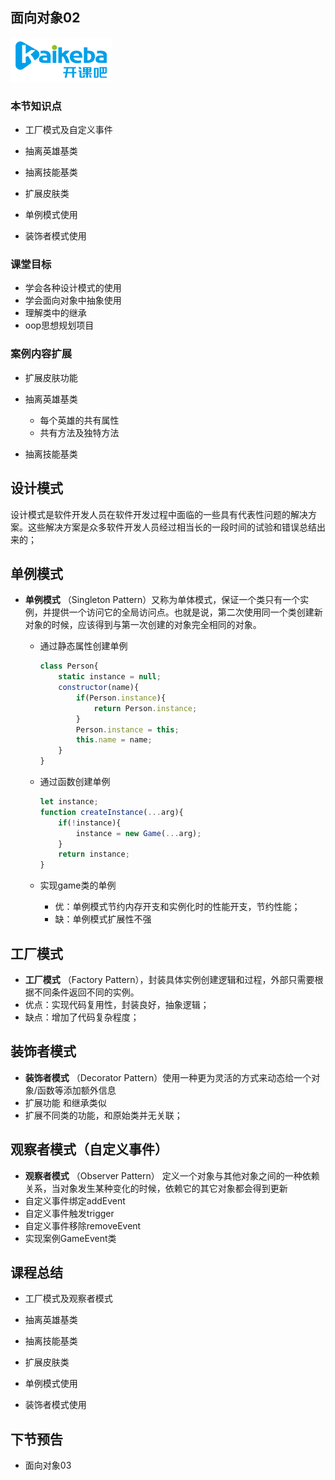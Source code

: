 ## 面向对象02

<img src="./assets/logo.png"  />

### 本节知识点

-   工厂模式及自定义事件

-  抽离英雄基类
-  抽离技能基类
-  扩展皮肤类
- 单例模式使用
-  装饰者模式使用

### 课堂目标

- 学会各种设计模式的使用
- 学会面向对象中抽象使用
- 理解类中的继承
- oop思想规划项目

### 案例内容扩展

- 扩展皮肤功能

- 抽离英雄基类
  - 每个英雄的共有属性
  - 共有方法及独特方法
- 抽离技能基类

## 设计模式

​		设计模式是软件开发人员在软件开发过程中面临的一些具有代表性问题的解决方案。这些解决方案是众多软件开发人员经过相当长的一段时间的试验和错误总结出来的；

## 单例模式

- **单例模式** （Singleton Pattern）又称为单体模式，保证一个类只有一个实例，并提供一个访问它的全局访问点。也就是说，第二次使用同一个类创建新对象的时候，应该得到与第一次创建的对象完全相同的对象。

  - 通过静态属性创建单例

    ```js
    class Person{
        static instance = null;
        constructor(name){
            if(Person.instance){
                return Person.instance;
            }
            Person.instance = this;
            this.name = name;
        }
    }
    
    ```

  - 通过函数创建单例

    ```js
    let instance;
    function createInstance(...arg){
        if(!instance){
            instance = new Game(...arg);
        }
        return instance;
    }
    ```

  - 实现game类的单例

    - 优：单例模式节约内存开支和实例化时的性能开支，节约性能；
    - 缺：单例模式扩展性不强

## 工厂模式

-  **工厂模式** （Factory Pattern），封装具体实例创建逻辑和过程，外部只需要根据不同条件返回不同的实例。
  - 优点：实现代码复用性，封装良好，抽象逻辑；
  - 缺点：增加了代码复杂程度；

## 装饰者模式

-  **装饰者模式** （Decorator Pattern）使用一种更为灵活的方式来动态给一个对象/函数等添加额外信息
  - 扩展功能 和继承类似
  - 扩展不同类的功能，和原始类并无关联；



## 观察者模式（自定义事件）

-  **观察者模式** （Observer Pattern） 定义一个对象与其他对象之间的一种依赖关系，当对象发生某种变化的时候，依赖它的其它对象都会得到更新
  - 自定义事件绑定addEvent
  - 自定义事件触发trigger
  - 自定义事件移除removeEvent
- 实现案例GameEvent类

## 课程总结

-   工厂模式及观察者模式

-  抽离英雄基类
-  抽离技能基类
-  扩展皮肤类
- 单例模式使用
-  装饰者模式使用

## 下节预告

- 面向对象03

  

